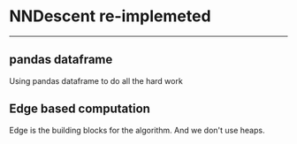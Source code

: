 # NNDescent re-implemeted

----

## pandas dataframe

Using pandas dataframe to do all the hard work

## Edge based computation

Edge is the building blocks for the algorithm. And we don't use heaps.

